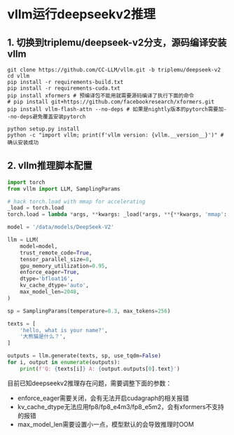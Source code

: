 # vllm运行deepseekv2推理

## 1. 切换到triplemu/deepseek-v2分支，源码编译安装vllm

```shell
git clone https://github.com/CC-LLM/vllm.git -b triplemu/deepseek-v2
cd vllm
pip install -r requirements-build.txt
pip install -r requirements-cuda.txt
pip install xformers # 预编译包不能用就需要源码编译了执行下面的命令
# pip install git+https://github.com/facebookresearch/xformers.git
pip install vllm-flash-attn --no-deps # 如果是nightly版本的pytorch需要加--no-deps避免覆盖安装pytorch

python setup.py install
python -c "import vllm; print(f'vllm version: {vllm.__version__}')" # 确认安装成功
```

## 2. vllm推理脚本配置

```python
import torch
from vllm import LLM, SamplingParams

# hack torch.load with mmap for accelerating
_load = torch.load
torch.load = lambda *args, **kwargs: _load(*args, **{**kwargs, 'mmap': kwargs.get('mmap', True)})

model = '/data/models/DeepSeek-V2'

llm = LLM(
    model=model,
    trust_remote_code=True,
    tensor_parallel_size=8,
    gpu_memory_utilization=0.95,
    enforce_eager=True,
    dtype='bfloat16',
    kv_cache_dtype='auto',
    max_model_len=2048,
)

sp = SamplingParams(temperature=0.3, max_tokens=256)

texts = [
    'hello, what is your name?',
    '大熊猫是什么？',
]

outputs = llm.generate(texts, sp, use_tqdm=False)
for i, output in enumerate(outputs):
    print(f'Q: {texts[i]} A: {output.outputs[0].text}')
```

目前已知deepseekv2推理存在问题，需要调整下面的参数：

- enforce_eager需要关闭，会有无法开启cudagraph的相关报错
- kv_cache_dtype无法应用fp8/fp8_e4m3/fp8_e5m2，会有xformers不支持的报错
- max_model_len需要设置小一点，模型默认的会导致推理时OOM


